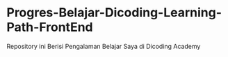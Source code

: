 # Progres-Belajar-Dicoding-Learning-Path-FrontEnd
Repository ini Berisi Pengalaman Belajar Saya di Dicoding Academy
